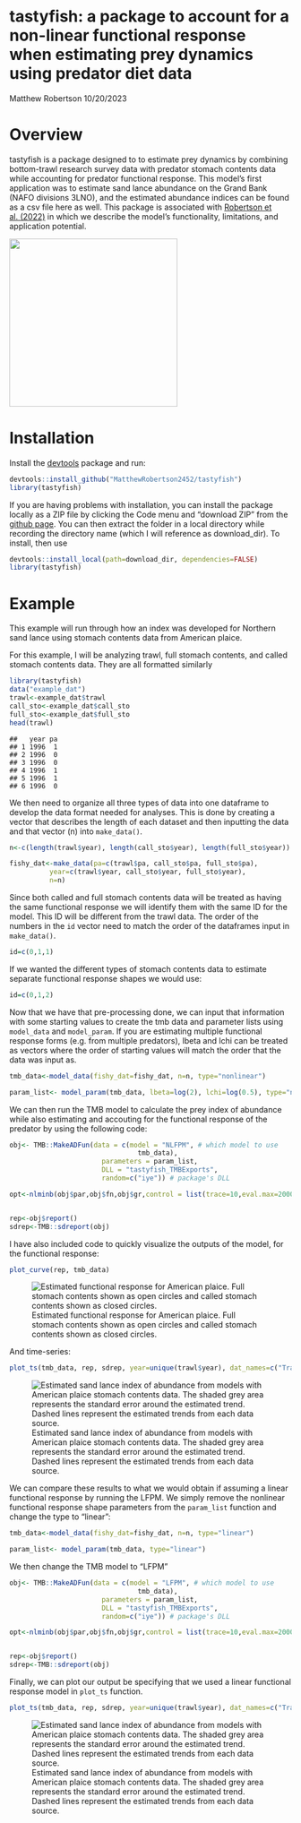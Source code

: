 tastyfish: a package to account for a non-linear functional response
when estimating prey dynamics using predator diet data
================
Matthew Robertson
10/20/2023

# Overview

tastyfish is a package designed to to estimate prey dynamics by
combining bottom-trawl research survey data with predator stomach
contents data while accounting for predator functional response. This
model’s first application was to estimate sand lance abundance on the
Grand Bank (NAFO divisions 3LNO), and the estimated abundance indices
can be found as a csv file here as well. This package is associated with
[Robertson et al. (2022)](https://doi.org/10.1111/2041-210X.13795) in
which we describe the model’s functionality, limitations, and
application potential.

<img src="hexsticker/hexsticker_tastyfish.png" width="300" />

# Installation

Install the
[devtools](https://cran.r-project.org/web/packages/devtools/index.html)
package and run:

``` r
devtools::install_github("MatthewRobertson2452/tastyfish")
library(tastyfish)
```

If you are having problems with installation, you can install the
package locally as a ZIP file by clicking the Code menu and “download
ZIP” from the [github
page](https://github.com/MatthewRobertson2452/tastyfish). You can then
extract the folder in a local directory while recording the directory
name (which I will reference as download_dir). To install, then use

``` r
devtools::install_local(path=download_dir, dependencies=FALSE)
library(tastyfish)
```

# Example

This example will run through how an index was developed for Northern
sand lance using stomach contents data from American plaice.

For this example, I will be analyzing trawl, full stomach contents, and
called stomach contents data. They are all formatted similarly

``` r
library(tastyfish)
data("example_dat")
trawl<-example_dat$trawl
call_sto<-example_dat$call_sto
full_sto<-example_dat$full_sto
head(trawl)
```

    ##   year pa
    ## 1 1996  1
    ## 2 1996  0
    ## 3 1996  0
    ## 4 1996  1
    ## 5 1996  1
    ## 6 1996  0

We then need to organize all three types of data into one dataframe to
develop the data format needed for analyses. This is done by creating a
vector that describes the length of each dataset and then inputting the
data and that vector (n) into `make_data()`.

``` r
n<-c(length(trawl$year), length(call_sto$year), length(full_sto$year))

fishy_dat<-make_data(pa=c(trawl$pa, call_sto$pa, full_sto$pa),
          year=c(trawl$year, call_sto$year, full_sto$year),
          n=n)
```

Since both called and full stomach contents data will be treated as
having the same functional response we will identify them with the same
ID for the model. This ID will be different from the trawl data. The
order of the numbers in the `id` vector need to match the order of the
dataframes input in `make_data()`.

``` r
id=c(0,1,1)
```

If we wanted the different types of stomach contents data to estimate
separate functional response shapes we would use:

``` r
id=c(0,1,2)
```

Now that we have that pre-processing done, we can input that information
with some starting values to create the tmb data and parameter lists
using `model_data` and `model_param`. If you are estimating multiple
functional response forms (e.g. from multiple predators), lbeta and lchi
can be treated as vectors where the order of starting values will match
the order that the data was input as.

``` r
tmb_data<-model_data(fishy_dat=fishy_dat, n=n, type="nonlinear")

param_list<- model_param(tmb_data, lbeta=log(2), lchi=log(0.5), type="nonlinear")
```

We can then run the TMB model to calculate the prey index of abundance
while also estimating and accouting for the functional response of the
predator by using the following code:

``` r
obj<- TMB::MakeADFun(data = c(model = "NLFPM", # which model to use
                                tmb_data),
                       parameters = param_list,
                       DLL = "tastyfish_TMBExports", 
                       random=c("iye")) # package's DLL

opt<-nlminb(obj$par,obj$fn,obj$gr,control = list(trace=10,eval.max=2000,iter.max=1000),silent=TRUE)


rep<-obj$report()
sdrep<-TMB::sdreport(obj)
```

I have also included code to quickly visualize the outputs of the model,
for the functional response:

``` r
plot_curve(rep, tmb_data)
```

<figure>
<img src="README_files/figure-gfm/unnamed-chunk-9-1.png"
alt="Estimated functional response for American plaice. Full stomach contents shown as open circles and called stomach contents shown as closed circles." />
<figcaption aria-hidden="true">Estimated functional response for
American plaice. Full stomach contents shown as open circles and called
stomach contents shown as closed circles.</figcaption>
</figure>

And time-series:

``` r
plot_ts(tmb_data, rep, sdrep, year=unique(trawl$year), dat_names=c("Trawl","Called","Full"), type="nonlinear")
```

<figure>
<img src="README_files/figure-gfm/unnamed-chunk-10-1.png"
alt="Estimated sand lance index of abundance from models with American plaice stomach contents data. The shaded grey area represents the standard error around the estimated trend. Dashed lines represent the estimated trends from each data source." />
<figcaption aria-hidden="true">Estimated sand lance index of abundance
from models with American plaice stomach contents data. The shaded grey
area represents the standard error around the estimated trend. Dashed
lines represent the estimated trends from each data source.</figcaption>
</figure>

We can compare these results to what we would obtain if assuming a
linear functional response by running the LFPM. We simply remove the
nonlinear functional response shape parameters from the `param_list`
function and change the type to “linear”:

``` r
tmb_data<-model_data(fishy_dat=fishy_dat, n=n, type="linear")

param_list<- model_param(tmb_data, type="linear")
```

We then change the TMB model to “LFPM”

``` r
obj<- TMB::MakeADFun(data = c(model = "LFPM", # which model to use
                                tmb_data),
                       parameters = param_list,
                       DLL = "tastyfish_TMBExports", 
                       random=c("iye")) # package's DLL

opt<-nlminb(obj$par,obj$fn,obj$gr,control = list(trace=10,eval.max=2000,iter.max=1000),silent=TRUE)


rep<-obj$report()
sdrep<-TMB::sdreport(obj)
```

Finally, we can plot our output be specifying that we used a linear
functional response model in `plot_ts` function.

``` r
plot_ts(tmb_data, rep, sdrep, year=unique(trawl$year), dat_names=c("Trawl","Called","Full"), type="linear")
```

<figure>
<img src="README_files/figure-gfm/unnamed-chunk-13-1.png"
alt="Estimated sand lance index of abundance from models with American plaice stomach contents data. The shaded grey area represents the standard error around the estimated trend. Dashed lines represent the estimated trends from each data source." />
<figcaption aria-hidden="true">Estimated sand lance index of abundance
from models with American plaice stomach contents data. The shaded grey
area represents the standard error around the estimated trend. Dashed
lines represent the estimated trends from each data source.</figcaption>
</figure>
